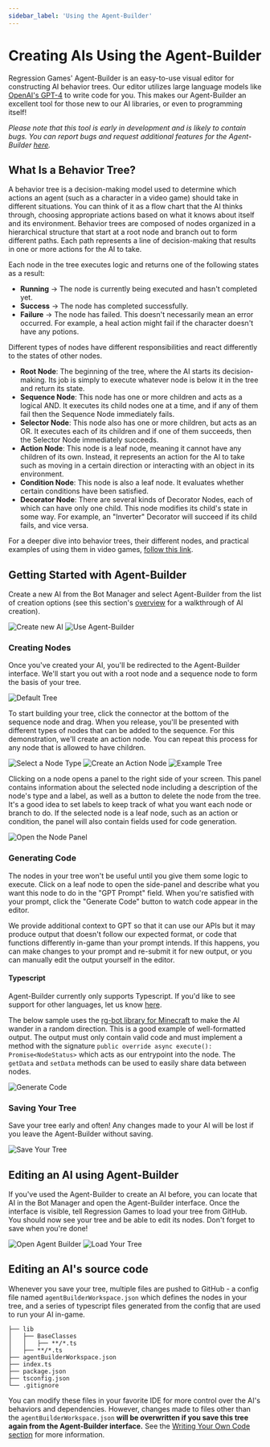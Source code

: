 ```yaml
---
sidebar_label: 'Using the Agent-Builder'
---
```



# Creating AIs Using the Agent-Builder

Regression Games' Agent-Builder is an easy-to-use visual editor for constructing AI behavior trees.
Our editor utilizes large language models like [OpenAI's GPT-4](https://openai.com/blog/chatgpt) to write code for you.
This makes our Agent-Builder an excellent tool for those new to our AI libraries, or even to programming itself!

*Please note that this tool is early in development and is likely to contain bugs.*
*You can report bugs and request additional features for the Agent-Builder [here](https://regression-games.sleekplan.app/feedback).*

## What Is a Behavior Tree?

A behavior tree is a decision-making model used to determine which actions an agent (such as a character in a video game) should take in different situations.
You can think of it as a flow chart that the AI thinks through, choosing appropriate actions based on what it knows about itself and its environment.
Behavior trees are composed of nodes organized in a hierarchical structure that start at a root node and branch out to form different paths.
Each path represents a line of decision-making that results in one or more actions for the AI to take.

Each node in the tree executes logic and returns one of the following states as a result:

- **Running** -> The node is currently being executed and hasn't completed yet.
- **Success** -> The node has completed successfully.
- **Failure** -> The node has failed. This doesn't necessarily mean an error occurred. For example, a heal action might fail if the character doesn't have any potions.

Different types of nodes have different responsibilities and react differently to the states of other nodes.

- **Root Node**: The beginning of the tree, where the AI starts its decision-making.
Its job is simply to execute whatever node is below it in the tree and return its state.
- **Sequence Node**: This node has one or more children and acts as a logical AND.
It executes its child nodes one at a time, and if any of them fail then the Sequence Node immediately fails.
- **Selector Node**: This node also has one or more children, but acts as an OR.
It executes each of its children and if one of them succeeds, then the Selector Node immediately succeeds.
- **Action Node**: This node is a leaf node, meaning it cannot have any children of its own.
Instead, it represents an action for the AI to take such as moving in a certain direction or interacting with an object in its environment.
- **Condition Node**: This node is also a leaf node. It evaluates whether certain conditions have been satisfied.
- **Decorator Node**: There are several kinds of Decorator Nodes, each of which can have only one child. This node modifies its child's state in some way.
For example, an "Inverter" Decorator will succeed if its child fails, and vice versa.

For a deeper dive into behavior trees, their different nodes, and practical examples of using them in video games, [follow this link](https://www.gamedeveloper.com/programming/behavior-trees-for-ai-how-they-work).

## Getting Started with Agent-Builder

Create a new AI from the Bot Manager and select Agent-Builder from the list of creation options
(see this section's [overview](./overview.md) for a walkthrough of AI creation).

![Create new AI](./img/create-bot-button.png)
![Use Agent-Builder](./img/agent-builder/create-with-agent-builder.png)

### Creating Nodes

Once you've created your AI, you'll be redirected to the Agent-Builder interface.
We'll start you out with a root node and a sequence node to form the basis of your tree.

![Default Tree](./img/agent-builder/default-tree.png)

To start building your tree, click the connector at the bottom of the sequence node and drag.
When you release, you'll be presented with different types of nodes that can be added to the sequence.
For this demonstration, we'll create an action node.
You can repeat this process for any node that is allowed to have children.

![Select a Node Type](./img/agent-builder/select-node-type.png)
![Create an Action Node](./img/agent-builder/new-action-node.png)
![Example Tree](./img/agent-builder/example-tree-1.png)

Clicking on a node opens a panel to the right side of your screen.
This panel contains information about the selected node including a description of the node's type and a label, as well as a button to delete the node from the tree.
It's a good idea to set labels to keep track of what you want each node or branch to do.
If the selected node is a leaf node, such as an action or condition, the panel will also contain fields used for code generation.

![Open the Node Panel](./img/agent-builder/edit-node.png)

### Generating Code

The nodes in your tree won't be useful until you give them some logic to execute.
Click on a leaf node to open the side-panel and describe what you want this node to do in the "GPT Prompt" field.
When you're satisfied with your prompt, click the "Generate Code" button to watch code appear in the editor.

We provide additional context to GPT so that it can use our APIs but it may produce output that doesn't follow our expected format,
or code that functions differently in-game than your prompt intends.
If this happens, you can make changes to your prompt and re-submit it for new output, or you can manually edit the output yourself in the editor.

#### Typescript

Agent-Builder currently only supports Typescript. If you'd like to see support for other languages, let us know [here](https://regression-games.sleekplan.app/feedback).

The below sample uses the [rg-bot library for Minecraft](TODO-REG-1026) to make the AI wander in a random direction.
This is a good example of well-formatted output.
The output must only contain valid code and must implement a method with the signature `public override async execute(): Promise<NodeStatus>` which acts as our entrypoint into the node.
The `getData` and `setData` methods can be used to easily share data between nodes.

![Generate Code](./img/agent-builder/generate-code.png)

### Saving Your Tree

Save your tree early and often! Any changes made to your AI will be lost if you leave the Agent-Builder without saving.

![Save Your Tree](./img/agent-builder/save-tree.png)

## Editing an AI using Agent-Builder

If you've used the Agent-Builder to create an AI before, you can locate that AI in the Bot Manager and open the Agent-Builder interface.
Once the interface is visible, tell Regression Games to load your tree from GitHub. You should now see your tree and be able to edit its nodes.
Don't forget to save when you're done!

![Open Agent Builder](./img/agent-builder/open-agent-builder.png)
![Load Your Tree](./img/agent-builder/load-tree.png)

## Editing an AI's source code

Whenever you save your tree, multiple files are pushed to GitHub - a config file named `agentBuilderWorkspace.json` which defines the nodes in your tree,
and a series of typescript files generated from the config that are used to run your AI in-game.

```
├── lib
│   ├── BaseClasses
│   │   ├── **/*.ts
│   ├── **/*.ts
├── agentBuilderWorkspace.json
├── index.ts
├── package.json
├── tsconfig.json
└── .gitignore
```

You can modify these files in your favorite IDE for more control over the AI's behaviors and dependencies.
However, changes made to files other than the `agentBuilderWorkspace.json` **will be overwritten if you save this tree again from the Agent-Builder interface.**
See the [Writing Your Own Code section](TODO-REG-1023) for more information.
